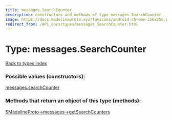 ```yaml
---
title: messages.SearchCounter
description: constructors and methods of type messages.SearchCounter
image: https://docs.madelineproto.xyz/favicons/android-chrome-256x256.png
redirect_from: /API_docs/types/messages_SearchCounter.html
---
```

# Type: messages.SearchCounter  
[Back to types index](index.md)



### Possible values (constructors):

[messages.searchCounter](../constructors/messages.searchCounter.md)  



### Methods that return an object of this type (methods):

[$MadelineProto->messages->getSearchCounters](../methods/messages.getSearchCounters.md)  



